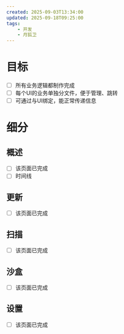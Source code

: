 ```yaml
---
created: 2025-09-03T13:34:00
updated: 2025-09-18T09:25:00
tags:
    - 开发
    - 月狐卫
---
```


# 目标

- [ ] 所有业务逻辑都制作完成
- [ ] 每个UI的业务单独分文件，便于管理、跳转
- [ ] 可通过与UI绑定，能正常传递信息

# 细分

## 概述

- [ ] 该页面已完成
- [ ] 时间线

## 更新

- [ ] 该页面已完成

## 扫描

- [ ] 该页面已完成

## 沙盒

- [ ] 该页面已完成

## 设置

- [ ] 该页面已完成
